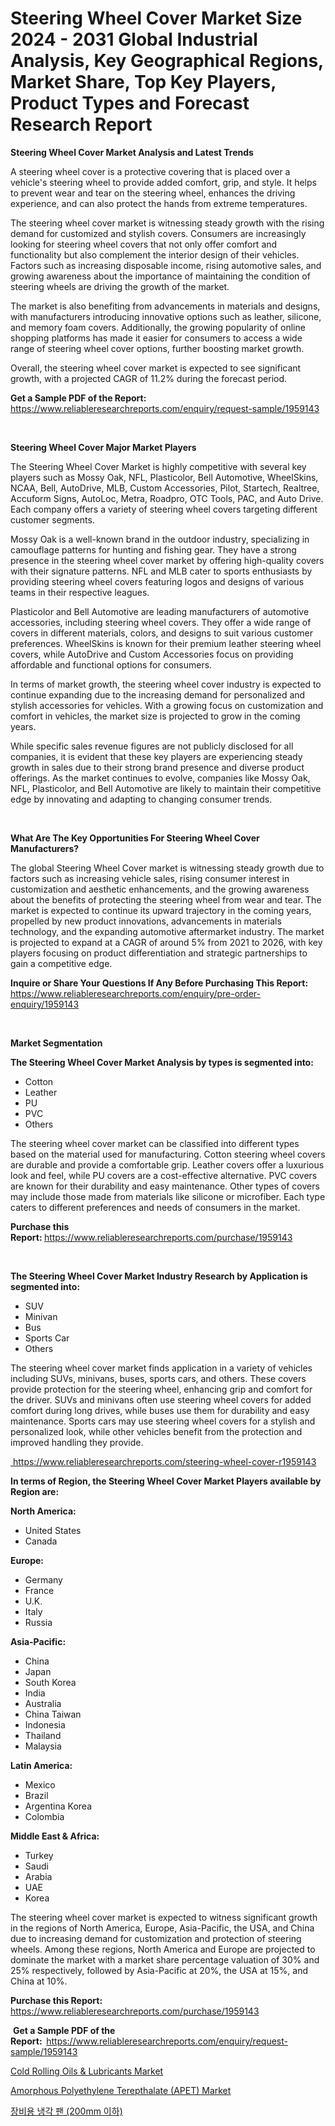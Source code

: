 <p><h1>Steering Wheel Cover Market Size 2024 - 2031 Global Industrial Analysis, Key Geographical Regions, Market Share, Top Key Players, Product Types and Forecast Research Report</h1></p><p><strong>Steering Wheel Cover Market Analysis and Latest Trends</strong></p>
<p><p>A steering wheel cover is a protective covering that is placed over a vehicle's steering wheel to provide added comfort, grip, and style. It helps to prevent wear and tear on the steering wheel, enhances the driving experience, and can also protect the hands from extreme temperatures.</p><p>The steering wheel cover market is witnessing steady growth with the rising demand for customized and stylish covers. Consumers are increasingly looking for steering wheel covers that not only offer comfort and functionality but also complement the interior design of their vehicles. Factors such as increasing disposable income, rising automotive sales, and growing awareness about the importance of maintaining the condition of steering wheels are driving the growth of the market.</p><p>The market is also benefiting from advancements in materials and designs, with manufacturers introducing innovative options such as leather, silicone, and memory foam covers. Additionally, the growing popularity of online shopping platforms has made it easier for consumers to access a wide range of steering wheel cover options, further boosting market growth.</p><p>Overall, the steering wheel cover market is expected to see significant growth, with a projected CAGR of 11.2% during the forecast period.</p></p>
<p><strong>Get a Sample PDF of the Report:&nbsp;</strong> <a href="https://www.reliableresearchreports.com/enquiry/request-sample/1959143">https://www.reliableresearchreports.com/enquiry/request-sample/1959143</a></p>
<p>&nbsp;</p>
<p><strong>Steering Wheel Cover Major Market Players</strong></p>
<p><p>The Steering Wheel Cover Market is highly competitive with several key players such as Mossy Oak, NFL, Plasticolor, Bell Automotive, WheelSkins, NCAA, Bell, AutoDrive, MLB, Custom Accessories, Pilot, Startech, Realtree, Accuform Signs, AutoLoc, Metra, Roadpro, OTC Tools, PAC, and Auto Drive. Each company offers a variety of steering wheel covers targeting different customer segments.</p><p>Mossy Oak is a well-known brand in the outdoor industry, specializing in camouflage patterns for hunting and fishing gear. They have a strong presence in the steering wheel cover market by offering high-quality covers with their signature patterns. NFL and MLB cater to sports enthusiasts by providing steering wheel covers featuring logos and designs of various teams in their respective leagues.</p><p>Plasticolor and Bell Automotive are leading manufacturers of automotive accessories, including steering wheel covers. They offer a wide range of covers in different materials, colors, and designs to suit various customer preferences. WheelSkins is known for their premium leather steering wheel covers, while AutoDrive and Custom Accessories focus on providing affordable and functional options for consumers.</p><p>In terms of market growth, the steering wheel cover industry is expected to continue expanding due to the increasing demand for personalized and stylish accessories for vehicles. With a growing focus on customization and comfort in vehicles, the market size is projected to grow in the coming years.</p><p>While specific sales revenue figures are not publicly disclosed for all companies, it is evident that these key players are experiencing steady growth in sales due to their strong brand presence and diverse product offerings. As the market continues to evolve, companies like Mossy Oak, NFL, Plasticolor, and Bell Automotive are likely to maintain their competitive edge by innovating and adapting to changing consumer trends.</p></p>
<p>&nbsp;</p>
<p><strong>What Are The Key Opportunities For Steering Wheel Cover Manufacturers?</strong></p>
<p><p>The global Steering Wheel Cover market is witnessing steady growth due to factors such as increasing vehicle sales, rising consumer interest in customization and aesthetic enhancements, and the growing awareness about the benefits of protecting the steering wheel from wear and tear. The market is expected to continue its upward trajectory in the coming years, propelled by new product innovations, advancements in materials technology, and the expanding automotive aftermarket industry. The market is projected to expand at a CAGR of around 5% from 2021 to 2026, with key players focusing on product differentiation and strategic partnerships to gain a competitive edge.</p></p>
<p><strong>Inquire or Share Your Questions If Any Before Purchasing This Report:</strong> <a href="https://www.reliableresearchreports.com/enquiry/pre-order-enquiry/1959143">https://www.reliableresearchreports.com/enquiry/pre-order-enquiry/1959143</a></p>
<p>&nbsp;</p>
<p><strong>Market Segmentation</strong></p>
<p><strong>The Steering Wheel Cover Market Analysis by types is segmented into:</strong></p>
<p><ul><li>Cotton</li><li>Leather</li><li>PU</li><li>PVC</li><li>Others</li></ul></p>
<p><p>The steering wheel cover market can be classified into different types based on the material used for manufacturing. Cotton steering wheel covers are durable and provide a comfortable grip. Leather covers offer a luxurious look and feel, while PU covers are a cost-effective alternative. PVC covers are known for their durability and easy maintenance. Other types of covers may include those made from materials like silicone or microfiber. Each type caters to different preferences and needs of consumers in the market.</p></p>
<p><strong>Purchase this Report:&nbsp;</strong><a href="https://www.reliableresearchreports.com/purchase/1959143">https://www.reliableresearchreports.com/purchase/1959143</a></p>
<p>&nbsp;</p>
<p><strong>The Steering Wheel Cover Market Industry Research by Application is segmented into:</strong></p>
<p><ul><li>SUV</li><li>Minivan</li><li>Bus</li><li>Sports Car</li><li>Others</li></ul></p>
<p><p>The steering wheel cover market finds application in a variety of vehicles including SUVs, minivans, buses, sports cars, and others. These covers provide protection for the steering wheel, enhancing grip and comfort for the driver. SUVs and minivans often use steering wheel covers for added comfort during long drives, while buses use them for durability and easy maintenance. Sports cars may use steering wheel covers for a stylish and personalized look, while other vehicles benefit from the protection and improved handling they provide.</p></p>
<p><a href="https://www.reliableresearchreports.com/steering-wheel-cover-r1959143">&nbsp;https://www.reliableresearchreports.com/steering-wheel-cover-r1959143</a></p>
<p><strong>In terms of Region, the Steering Wheel Cover Market Players available by Region are:</strong></p>
<p>
    <p> <strong> North America: </strong>
        <ul>
            <li>United States</li>
            <li>Canada</li>
        </ul>
        </p> 
    <p> <strong> Europe: </strong>
        <ul>
            <li>Germany</li>
            <li>France</li>
            <li>U.K.</li>
            <li>Italy</li>
            <li>Russia</li>
        </ul>
        </p> 
    <p> <strong> Asia-Pacific: </strong>
        <ul>
            <li>China</li>
            <li>Japan</li>
            <li>South Korea</li>
            <li>India</li>
            <li>Australia</li>
            <li>China Taiwan</li>
            <li>Indonesia</li>
            <li>Thailand</li>
            <li>Malaysia</li>
        </ul>
        </p> 
    <p> <strong> Latin America: </strong>
        <ul>
            <li>Mexico</li>
            <li>Brazil</li>
            <li>Argentina Korea</li>
            <li>Colombia</li>
        </ul>
        </p> 
    <p> <strong> Middle East & Africa: </strong>
        <ul>
            <li>Turkey</li>
            <li>Saudi</li>
            <li>Arabia</li>
            <li>UAE</li>
            <li>Korea</li>
        </ul>
    </p>
    </p>
<p><p>The steering wheel cover market is expected to witness significant growth in the regions of North America, Europe, Asia-Pacific, the USA, and China due to increasing demand for customization and protection of steering wheels. Among these regions, North America and Europe are projected to dominate the market with a market share percentage valuation of 30% and 25% respectively, followed by Asia-Pacific at 20%, the USA at 15%, and China at 10%.</p></p>
<p><strong>Purchase this Report: </strong><a href="https://www.reliableresearchreports.com/purchase/1959143">https://www.reliableresearchreports.com/purchase/1959143</a></p>
<p>&nbsp;<strong>Get a Sample PDF of the Report:&nbsp;&nbsp;</strong><a href="https://www.reliableresearchreports.com/enquiry/request-sample/1959143">https://www.reliableresearchreports.com/enquiry/request-sample/1959143</a></p>
<p><strong></strong></p>
<p><p><a href="https://github.com/jhcraigie/Market-Research-Report-List-3/blob/main/cold-rolling-oils-lubricants-market.md">Cold Rolling Oils & Lubricants Market</a></p><p><a href="https://github.com/PeterParrish5/Market-Research-Report-List-5/blob/main/amorphous-polyethylene-terepthalate-apet-market.md">Amorphous Polyethylene Terepthalate (APET) Market</a></p><p><a href="https://github.com/hook46569/Market-Research-Report-List-1/blob/main/1365170147375.md">장비용 냉각 팬 (200mm 이하)</a></p></p>